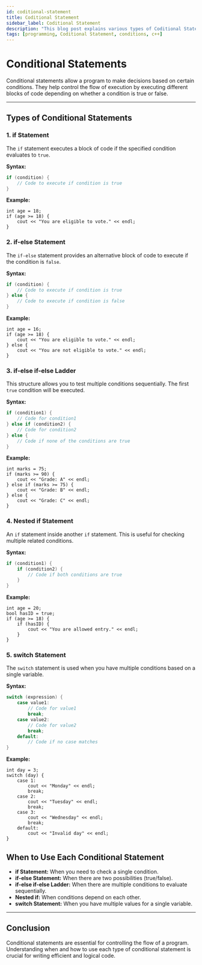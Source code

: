 ```yaml
---
id: coditional-statement 
title: Coditional Statement
sidebar_label: Coditional Statement
description: "This blog post explains various types of Coditional Statement used in programming with examples in C++."
tags: [programming, Coditional Statement, conditions, c++]
---
```

# Conditional Statements

Conditional statements allow a program to make decisions based on certain conditions. They help control the flow of execution by executing different blocks of code depending on whether a condition is true or false.

---

## Types of Conditional Statements

### 1. **if Statement**
The `if` statement executes a block of code if the specified condition evaluates to `true`.

**Syntax:**
```cpp
if (condition) {
    // Code to execute if condition is true
}
```
**Example:**
```
int age = 18;
if (age >= 18) {
    cout << "You are eligible to vote." << endl;
}
```

### 2. **if-else Statement**
The `if-else` statement provides an alternative block of code to execute if the condition is `false`.

**Syntax:**
```cpp
if (condition) {
    // Code to execute if condition is true
} else {
    // Code to execute if condition is false
}

```
**Example:**
```
int age = 16;
if (age >= 18) {
    cout << "You are eligible to vote." << endl;
} else {
    cout << "You are not eligible to vote." << endl;
}

```

### 3. **if-else if-else Ladder**
This structure allows you to test multiple conditions sequentially. The first `true` condition will be executed.


**Syntax:**
```cpp
if (condition1) {
    // Code for condition1
} else if (condition2) {
    // Code for condition2
} else {
    // Code if none of the conditions are true
}

```
**Example:**
```
int marks = 75;
if (marks >= 90) {
    cout << "Grade: A" << endl;
} else if (marks >= 75) {
    cout << "Grade: B" << endl;
} else {
    cout << "Grade: C" << endl;
}
```


### 4. **Nested if Statement**
An `if` statement inside another `if` statement. This is useful for checking multiple related conditions.


**Syntax:**
```cpp
if (condition1) {
    if (condition2) {
        // Code if both conditions are true
    }
}

```
**Example:**
```
int age = 20;
bool hasID = true;
if (age >= 18) {
    if (hasID) {
        cout << "You are allowed entry." << endl;
    }
}

```
### 5. **switch Statement**
The `switch` statement is used when you have multiple conditions based on a single variable.

**Syntax:**
```cpp
switch (expression) {
    case value1:
        // Code for value1
        break;
    case value2:
        // Code for value2
        break;
    default:
        // Code if no case matches
}

```
**Example:**
```
int day = 3;
switch (day) {
    case 1:
        cout << "Monday" << endl;
        break;
    case 2:
        cout << "Tuesday" << endl;
        break;
    case 3:
        cout << "Wednesday" << endl;
        break;
    default:
        cout << "Invalid day" << endl;
}

```

## When to Use Each Conditional Statement

- **if Statement:** When you need to check a single condition.  
- **if-else Statement:** When there are two possibilities (true/false).  
- **if-else if-else Ladder:** When there are multiple conditions to evaluate sequentially.  
- **Nested if:** When conditions depend on each other.  
- **switch Statement:** When you have multiple values for a single variable.  

---

## Conclusion

Conditional statements are essential for controlling the flow of a program. Understanding when and how to use each type of conditional statement is crucial for writing efficient and logical code.
